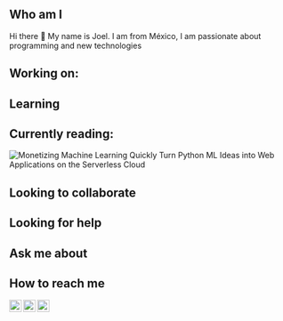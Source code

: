 ## Who am I

Hi there 👋 My name is Joel. I am from México, I am passionate about programming and new technologies

## Working on:

## Learning

## Currently reading:

![Monetizing Machine Learning
Quickly Turn Python ML Ideas into Web Applications on the Serverless Cloud](https://images.springer.com/sgw/books/medium/9781484238721.jpg)

## Looking to collaborate

## Looking for help

## Ask me about

## How to reach me


[<img align="left" alt="Facebook" width="22px" src="https://cdn.jsdelivr.net/npm/simple-icons@3.4.0/icons/facebook.svg" />][facebook]

[<img align="left" alt="Twitter" width="22px" src="https://cdn.jsdelivr.net/npm/simple-icons@v3/icons/twitter.svg" />][twitter]

[<img align="left" alt="LinkedIn" width="22px" src="https://cdn.jsdelivr.net/npm/simple-icons@v3/icons/linkedin.svg" />][linkedin]

[facebook]: https://www.facebook.com/jesusjoelb/
[twitter]: https://twitter.com/esteGeek
[linkedin]: https://www.linkedin.com/in/joelbuenrostro/